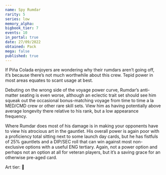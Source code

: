 ```yaml
---
name: Spy Rumdar
rarity: 5
series: low
memory_alpha:
bigbook_tier: 7
events: 10
in_portal: true
date: 27/09/2022
obtained: Pack
mega: false
published: true
---
```


If Piña Colada enjoyers are wondering why their rumdars aren’t going off, it’s because there’s not much worthwhile about this crew. Tepid power in most areas equates to scant usage at best.

Debuting on the wrong side of the voyage power curve, Rumdar’s anti-matter seating is even worse, although an eclectic trait set should see him squeak out the occasional bonus-matching voyage from time to time a la MED/CMD crew or other rare skill sets. View him as having potentially above average longevity there relative to his rank, but a low appearance frequency.

Where Rumdar does most of his damage is in making your opponents have to view his atrocious art in the gauntlet. His overall power is again poor with a proficiency total sitting next to some launch day cards, but he has fistfuls of 25% gauntlets and a DIP/SEC roll that can win against most non-exclusive options with a useful ENG tertiary. Again, not a power option and perhaps not an option at all for veteran players, but it’s a saving grace for an otherwise pre-aged card.

Art tier: 💩
